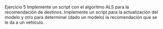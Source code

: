 Ejercicio 5
Implemente un script con el algoritmo ALS para la recomendación de destinos.
Implemente un script para la actualización del modelo y otro para determinar (dado un modelo) la
recomendación que se le da a un vehículo.